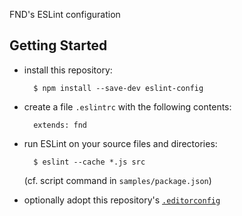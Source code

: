 FND's ESLint configuration


Getting Started
---------------

* install this repository:

        $ npm install --save-dev eslint-config

* create a file `.eslintrc` with the following contents:

        extends: fnd

* run ESLint on your source files and directories:

        $ eslint --cache *.js src

    (cf. script command in `samples/package.json`)

* optionally adopt this repository's [`.editorconfig`](http://editorconfig.org)
